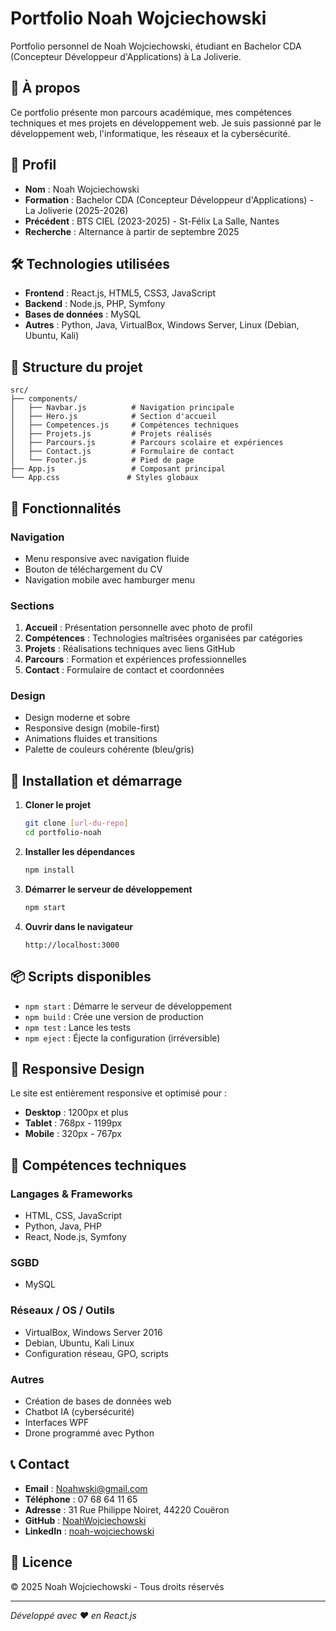 # Portfolio Noah Wojciechowski

Portfolio personnel de Noah Wojciechowski, étudiant en Bachelor CDA (Concepteur Développeur d'Applications) à La Joliverie.

## 🚀 À propos

Ce portfolio présente mon parcours académique, mes compétences techniques et mes projets en développement web. Je suis passionné par le développement web, l'informatique, les réseaux et la cybersécurité.

## 🎯 Profil

- **Nom** : Noah Wojciechowski
- **Formation** : Bachelor CDA (Concepteur Développeur d'Applications) - La Joliverie (2025-2026)
- **Précédent** : BTS CIEL (2023-2025) - St-Félix La Salle, Nantes
- **Recherche** : Alternance à partir de septembre 2025

## 🛠️ Technologies utilisées

- **Frontend** : React.js, HTML5, CSS3, JavaScript
- **Backend** : Node.js, PHP, Symfony
- **Bases de données** : MySQL
- **Autres** : Python, Java, VirtualBox, Windows Server, Linux (Debian, Ubuntu, Kali)

## 📁 Structure du projet

```
src/
├── components/
│   ├── Navbar.js          # Navigation principale
│   ├── Hero.js            # Section d'accueil
│   ├── Competences.js     # Compétences techniques
│   ├── Projets.js         # Projets réalisés
│   ├── Parcours.js        # Parcours scolaire et expériences
│   ├── Contact.js         # Formulaire de contact
│   └── Footer.js          # Pied de page
├── App.js                 # Composant principal
└── App.css               # Styles globaux
```

## 🎨 Fonctionnalités

### Navigation
- Menu responsive avec navigation fluide
- Bouton de téléchargement du CV
- Navigation mobile avec hamburger menu

### Sections
1. **Accueil** : Présentation personnelle avec photo de profil
2. **Compétences** : Technologies maîtrisées organisées par catégories
3. **Projets** : Réalisations techniques avec liens GitHub
4. **Parcours** : Formation et expériences professionnelles
5. **Contact** : Formulaire de contact et coordonnées

### Design
- Design moderne et sobre
- Responsive design (mobile-first)
- Animations fluides et transitions
- Palette de couleurs cohérente (bleu/gris)

## 🚀 Installation et démarrage

1. **Cloner le projet**
   ```bash
   git clone [url-du-repo]
   cd portfolio-noah
   ```

2. **Installer les dépendances**
   ```bash
   npm install
   ```

3. **Démarrer le serveur de développement**
   ```bash
   npm start
   ```

4. **Ouvrir dans le navigateur**
   ```
   http://localhost:3000
   ```

## 📦 Scripts disponibles

- `npm start` : Démarre le serveur de développement
- `npm build` : Crée une version de production
- `npm test` : Lance les tests
- `npm eject` : Éjecte la configuration (irréversible)

## 📱 Responsive Design

Le site est entièrement responsive et optimisé pour :
- **Desktop** : 1200px et plus
- **Tablet** : 768px - 1199px
- **Mobile** : 320px - 767px

## 🎯 Compétences techniques

### Langages & Frameworks
- HTML, CSS, JavaScript
- Python, Java, PHP
- React, Node.js, Symfony

### SGBD
- MySQL

### Réseaux / OS / Outils
- VirtualBox, Windows Server 2016
- Debian, Ubuntu, Kali Linux
- Configuration réseau, GPO, scripts

### Autres
- Création de bases de données web
- Chatbot IA (cybersécurité)
- Interfaces WPF
- Drone programmé avec Python

## 📞 Contact

- **Email** : Noahwski@gmail.com
- **Téléphone** : 07 68 64 11 65
- **Adresse** : 31 Rue Philippe Noiret, 44220 Couëron
- **GitHub** : [NoahWojciechowski](https://github.com/NoahWojciechowski)
- **LinkedIn** : [noah-wojciechowski](https://linkedin.com/in/noah-wojciechowski)

## 📄 Licence

© 2025 Noah Wojciechowski - Tous droits réservés

---

*Développé avec ❤️ en React.js*
